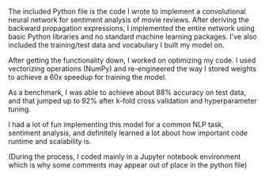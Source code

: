 The included Python file is the code I wrote to implement a convolutional neural network for sentiment analysis of movie reviews. After deriving the backward propagation expressions, I implemented the entire network using basic Python libraries and no standard machine learning packages. I've also included the training/test data and vocabulary I built my model on.

After getting the functionality down, I worked on optimizing my code. I used vectorizing operations (NumPy) and re-engineered the way I stored weights to achieve a 60x speedup for training the model.

As a benchmark, I was able to achieve about 88% accuracy on test data, and that jumped up to 92% after k-fold cross validation and hyperparameter tuning.

I had a lot of fun implementing this model for a common NLP task, sentiment analysis, and definitely learned a lot about how important code runtime and scalability is.

(During the process, I coded mainly in a Jupyter notebook environment which is why some comments may appear out of place in the python file)